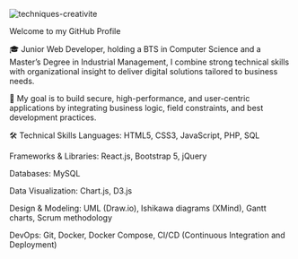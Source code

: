 
![techniques-creativite](https://github.com/user-attachments/assets/20b8bf3d-71ce-4b24-9d49-0810c30580c0)

Welcome to my GitHub Profile


🎓 Junior Web Developer, holding a BTS in Computer Science and a Master’s Degree in Industrial Management, I combine strong technical skills with organizational insight to deliver digital solutions tailored to business needs.

🎯 My goal is to build secure, high-performance, and user-centric applications by integrating business logic, field constraints, and best development practices.

🛠️ Technical Skills
Languages: HTML5, CSS3, JavaScript, PHP, SQL

Frameworks & Libraries: React.js, Bootstrap 5, jQuery

Databases: MySQL

Data Visualization: Chart.js, D3.js

Design & Modeling: UML (Draw.io), Ishikawa diagrams (XMind), Gantt charts, Scrum methodology

DevOps: Git, Docker, Docker Compose, CI/CD (Continuous Integration and Deployment)




